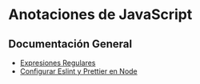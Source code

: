 # Anotaciones de JavaScript

## Documentación General

- [Expresiones Regulares](./expresiones-regualres/README.md)
- [Configurar Eslint y Prettier en Node](./Docs/config-eslint-pretttier.md)
